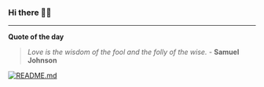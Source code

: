 ### Hi there 👋🏻


---

**Quote of the day**

> *Love is the wisdom of the fool and the folly of the wise.* - **Samuel Johnson** 

[![README.md](https://github.com/marcolovazzano/marcolovazzano/actions/workflows/readme.yml/badge.svg?branch=main)](https://github.com/marcolovazzano/marcolovazzano/actions/workflows/readme.yml)
